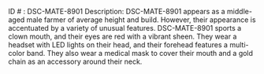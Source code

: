ID # : DSC-MATE-8901
Description: DSC-MATE-8901 appears as a middle-aged male farmer of average height and build. However, their appearance is accentuated by a variety of unusual features. DSC-MATE-8901 sports a clown mouth, and their eyes are red with a vibrant sheen. They wear a headset with LED lights on their head, and their forehead features a multi-color band. They also wear a medical mask to cover their mouth and a gold chain as an accessory around their neck.